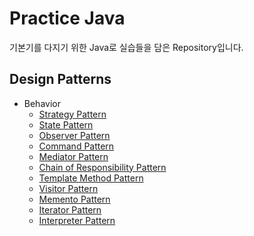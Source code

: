 # Practice Java
기본기를 다지기 위한 Java로 실습들을 담은 Repository입니다.
## Design Patterns
* Behavior
  * [Strategy Pattern](./src/test/java/designpattern/behavior/statepattern)
  * [State Pattern](./src/test/java/designpattern/behavior/statepattern)
  * [Observer Pattern](./src/test/java/designpattern/behavior/observerpattern)
  * [Command Pattern](./src/test/java/designpattern/behavior/commandpattern)
  * [Mediator Pattern](./src/test/java/designpattern/behavior/meditatorpattern)
  * [Chain of Responsibility Pattern](./src/test/java/designpattern/behavior/chainofresponsibilitypattern)
  * [Template Method Pattern](./src/test/java/designpattern/behavior/templatemethodpattern)
  * [Visitor Pattern](./src/test/java/designpattern/behavior/visitorpattern)
  * [Memento Pattern](./src/test/java/designpattern/behavior/mementopattern)
  * [Iterator Pattern](./src/test/java/designpattern/behavior/iteratorpattern)
  * [Interpreter Pattern](./src/test/java/designpattern/behavior/interpreterpattern)